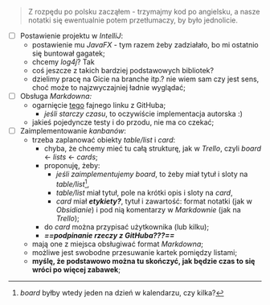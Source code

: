 >Z rozpędu po polsku zacząłem - trzymajmy kod po angielsku, a nasze notatki się ewentualnie potem przetłumaczy, by było jednolicie.

- [ ] Postawienie projektu w *IntelliJ*:
	- postawienie mu *JavaFX* - tym razem żeby zadziałało, bo mi ostatnio się buntował gagatek;
	- chcemy *log4j*? Tak
	- coś jeszcze z takich bardziej podstawowych bibliotek?
	- dzielimy pracę na Gicie na branche itp.? nie wiem sam czy jest sens, choć może to najzwyczajniej ładnie wyglądać;
- [ ] Obsługa *Markdowna:*
	- ogarnięcie [tego](https://github.com/JPro-one/markdown-javafx-renderer) fajnego linku z GitHuba;
		- *jeśli starczy czasu*, to oczywiście implementacja autorska :)
	- jakieś pojedyncze testy i do przodu, nie ma co czekać;
- [ ] Zaimplementowanie *kanbanów*:
	- trzeba zaplanować obiekty *table/list* i *card*:
		- chyba, że chcemy mieć tu całą strukturę, jak w *Trello*, czyli *board* $\leftarrow$ *lists* $\leftarrow$ *cards*;
		- proponuję, żeby:
			- *jeśli zaimplementujemy board*, to żeby miał tytuł i sloty na *table/list*[^1],
			- *table/list* miał tytuł, pole na krótki opis i sloty na *card*,
			- *card* miał ***etykiety?***, tytuł i zawartość: format notatki (jak w *Obsidianie*) i pod nią komentarzy w *Markdownie* (jak na *Trello*);
		- do *card* można przypisać użytkownika (lub kilku);
		- ***==podpinanie rzeczy z GitHuba???==***
	- mają one z miejsca obsługiwać format *Markdowna*;
	- możliwe jest swobodne przesuwanie kartek pomiędzy listami;
	- **myślę, że podstawowo można tu skończyć, jak będzie czas to się wróci po więcej zabawek**;

[^1]: *board* byłby wtedy jeden na dzień w kalendarzu, czy kilka?